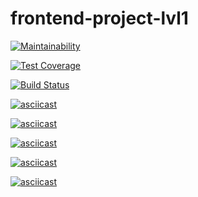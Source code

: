 # frontend-project-lvl1

[![Maintainability](https://api.codeclimate.com/v1/badges/cf32c7e514dc1a030fd7/maintainability)](https://codeclimate.com/github/Fessan/frontend-project-lvl1/maintainability)

[![Test Coverage](https://api.codeclimate.com/v1/badges/cf32c7e514dc1a030fd7/test_coverage)](https://codeclimate.com/github/Fessan/frontend-project-lvl1/test_coverage)

[![Build Status](https://travis-ci.org/Fessan/frontend-project-lvl1.svg?branch=master)](https://travis-ci.org/Fessan/frontend-project-lvl1)

[![asciicast](https://asciinema.org/a/Uw19bGXTVAKaU0kfm8QbjLpKq.svg)](https://asciinema.org/a/Uw19bGXTVAKaU0kfm8QbjLpKq)

[![asciicast](https://asciinema.org/a/8eclvmSvSy9QvRLpYJPowCcfU.svg)](https://asciinema.org/a/8eclvmSvSy9QvRLpYJPowCcfU)

[![asciicast](https://asciinema.org/a/JQs2dULalCkPFT2wNELDmkrv7.svg)](https://asciinema.org/a/JQs2dULalCkPFT2wNELDmkrv7)

[![asciicast](https://asciinema.org/a/gxkNcrNkHw5q02bJ5PfiDA65F.svg)](https://asciinema.org/a/gxkNcrNkHw5q02bJ5PfiDA65F)


[![asciicast](https://asciinema.org/a/8suGQl08IuQ4FdpfZcP1VRZZQ.svg)](https://asciinema.org/a/8suGQl08IuQ4FdpfZcP1VRZZQ)
